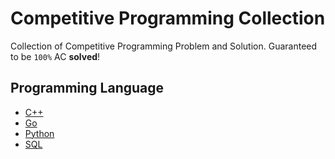 # Competitive Programming Collection

Collection of Competitive Programming Problem and Solution. Guaranteed to be `100%` AC **solved**!

## Programming Language

- [C++](cpp)
- [Go](go)
- [Python](python)
- [SQL](sql)
